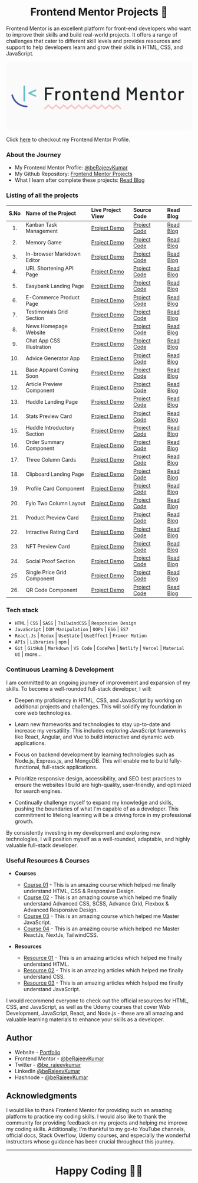 <h1 align="center">Frontend Mentor Projects 🚀</h1>

Frontend Mentor is an excellent platform for front-end developers who want to improve their skills and build real-world projects. It offers a range of challenges that cater to different skill levels and provides resources and support to help developers learn and grow their skills in HTML, CSS, and JavaScript.

<p align="center">  
<img src="./preview.png"/>  
</p>

Click [here](https://www.frontendmentor.io/profile/beRajeevKumar) to checkout my Frontend Mentor Profile.

### About the Journey

- My Frontend Mentor Profile: [@beRajeevKumar](https://www.frontendmentor.io/profile/beRajeevKumar)
- My Github Repository: [Frontend Mentor Projects](https://github.com/beRajeevKumar/Frontend_Mentor)
- What I learn after complete these projects: [Read Blog](https://iamrajeev.me/blog)

### Listing of all the projects

| S.No | Name of the Project         | Live Project View | Source Code      | Read Blog     |
| :--: | :-------------------------- | :---------------- | :--------------- | :------------ |
|  1.  | Kanban Task Management      | [Project Demo]()  | [Project Code]() | [Read Blog]() |
|  2.  | Memory Game                 | [Project Demo]()  | [Project Code]() | [Read Blog]() |
|  3.  | In-browser Markdown Editor  | [Project Demo]()  | [Project Code]() | [Read Blog]() |
|  4.  | URL Shortening API Page     | [Project Demo]()  | [Project Code]() | [Read Blog]() |
|  5.  | Easybank Landing Page       | [Project Demo]()  | [Project Code]() | [Read Blog]() |
|  6.  | E-Commerce Product Page     | [Project Demo]()  | [Project Code]() | [Read Blog]() |
|  7.  | Testimonials Grid Section   | [Project Demo]()  | [Project Code]() | [Read Blog]() |
|  8.  | News Homepage Website       | [Project Demo]()  | [Project Code]() | [Read Blog]() |
|  9.  | Chat App CSS Illustration   | [Project Demo]()  | [Project Code]() | [Read Blog]() |
| 10.  | Advice Generator App        | [Project Demo]()  | [Project Code]() | [Read Blog]() |
| 11.  | Base Apparel Coming Soon    | [Project Demo]()  | [Project Code]() | [Read Blog]() |
| 12.  | Article Preview Component   | [Project Demo]()  | [Project Code]() | [Read Blog]() |
| 13.  | Huddle Landing Page         | [Project Demo]()  | [Project Code]() | [Read Blog]() |
| 14.  | Stats Preview Card          | [Project Demo]()  | [Project Code]() | [Read Blog]() |
| 15.  | Huddle Introductory Section | [Project Demo]()  | [Project Code]() | [Read Blog]() |
| 16.  | Order Summary Component     | [Project Demo]()  | [Project Code]() | [Read Blog]() |
| 17.  | Three Column Cards          | [Project Demo]()  | [Project Code]() | [Read Blog]() |
| 18.  | Clipboard Landing Page      | [Project Demo]()  | [Project Code]() | [Read Blog]() |
| 19.  | Profile Card Component      | [Project Demo]()  | [Project Code]() | [Read Blog]() |
| 20.  | Fylo Two Column Layout      | [Project Demo]()  | [Project Code]() | [Read Blog]() |
| 21.  | Product Preview Card        | [Project Demo]()  | [Project Code]() | [Read Blog]() |
| 22.  | Intractive Rating Card      | [Project Demo]()  | [Project Code]() | [Read Blog]() |
| 23.  | NFT Preview Card            | [Project Demo]()  | [Project Code]() | [Read Blog]() |
| 24.  | Social Proof Section        | [Project Demo]()  | [Project Code]() | [Read Blog]() |
| 25.  | Single Price Grid Component | [Project Demo]()  | [Project Code]() | [Read Blog]() |
| 26.  | QR Code Component           | [Project Demo]()  | [Project Code]() | [Read Blog]() |

### Tech stack

- `HTML` | `CSS` | `SASS` | `TailwindCSS` | `Responsive Design`
- `JavaScript` | `DOM Manipulation` | `OOPs` | `ES6` | `ES7`
- `React.Js` | `Redux` | `UseState` | `UseEffect` | `Framer Motion`
- `APIs` | `Libraries` | `npm` |
- `Git` | `GitHub` | `Markdown` | `VS Code` | `CodePen` | `Netlify` | `Vercel` | `Material UI` | more...

### Continuous Learning & Development

I am committed to an ongoing journey of improvement and expansion of my skills. To become a well-rounded full-stack developer, I will:

- Deepen my proficiency in HTML, CSS, and JavaScript by working on additional projects and challenges. This will solidify my foundation in core web technologies.

- Learn new frameworks and technologies to stay up-to-date and increase my versatility. This includes exploring JavaScript frameworks like React, Angular, and Vue to build interactive and dynamic web applications.

- Focus on backend development by learning technologies such as Node.js, Express.js, and MongoDB. This will enable me to build fully-functional, full-stack applications.

- Prioritize responsive design, accessibility, and SEO best practices to ensure the websites I build are high-quality, user-friendly, and optimized for search engines.

- Continually challenge myself to expand my knowledge and skills, pushing the boundaries of what I'm capable of as a developer. This commitment to lifelong learning will be a driving force in my professional growth.

By consistently investing in my development and exploring new technologies, I will position myself as a well-rounded, adaptable, and highly valuable full-stack developer.

### Useful Resources & Courses

- **Courses**

  - [Course 01](https://www.udemy.com/course/design-and-develop-a-killer-website-with-html5-and-css3/) - This is an amazing course which helped me finally understand HTML, CSS & Responsive Design.
  - [Course 02](https://www.udemy.com/course/advanced-css-and-sass/) - This is an amazing course which helped me finally understand Advanced CSS, SCSS, Advance Grid, Flexbox & Advanced Responsive Design.
  - [Course 03](https://www.udemy.com/course/the-complete-javascript-course/) - This is an amazing course which helped me Master JavaScript.
  - [Course 04](https://www.udemy.com/course/the-ultimate-react-course/) - This is an amazing course which helped me Master ReactJs, NextJs, TailwindCSS.

- **Resources**

  - [Resource 01](https://developer.mozilla.org/en-US/docs/Learn/HTML) - This is an amazing articles which helped me finally understand HTML.
  - [Resource 02](https://developer.mozilla.org/en-US/docs/Learn/CSS) - This is an amazing articles which helped me finally understand CSS.
  - [Resource 03](https://developer.mozilla.org/en-US/docs/Learn/JavaScript) - This is an amazing articles which helped me finally understand JavaScript.

I would recommend everyone to check out the official resources for HTML, CSS, and JavaScript, as well as the Udemy courses that cover Web Development, JavaScript, React, and Node.js - these are all amazing and valuable learning materials to enhance your skills as a developer.

## Author

- Website - [Portfolio](https://www.iamrajeev.me)
- Frontend Mentor - [@beRajeevKumar](https://www.frontendmentor.io/profile/beRajeevKumar)
- Twitter - [@be_rajeevkumar](https://x.com/be_rajeevkumar)
- LinkedIn [@beRajeevKumar](https://www.linkedin.com/in/berajeevkumar/)
- Hashnode - [@beRajeevKumar](https://hashnode.com/@beRajeevKumar)

## Acknowledgments

I would like to thank Frontend Mentor for providing such an amazing platform to practice my coding skills. I would also like to thank the community for providing feedback on my projects and helping me improve my coding skills. Additionally, I'm thankful to my go-to YouTube channels, official docs, Stack Overflow, Udemy courses, and especially the wonderful instructors whose guidance has been crucial throughout this journey.

<hr>
<h1 align=center>Happy Coding 👨‍💻</h1>
